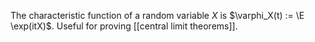 The characteristic function of a random variable $X$ is $\varphi_X(t) := \E \exp(itX)$. Useful for proving [[central limit theorems]]. 